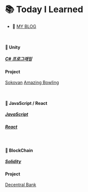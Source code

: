 # :books: Today I Learned
- :memo: [MY BLOG](https://juhuyunjjung.tistory.com/)

<br>

#### :pushpin: Unity
##### [C# 프로그래밍](https://github.com/JuRyunn/TIL_develop/tree/main/Unity)
#### Project
[Sokovan](https://github.com/JuRyunn/Sokovan)
[Amazing Bowling](https://github.com/JuRyunn/Amazing-Bowling)


<br>

#### :pushpin: JavaScript / React
##### [JavaScript](https://github.com/JuRyunn/TIL_develop/tree/main/JavaScript)
##### [React]()


<br>

#### :pushpin: BlockChain
##### [Solidity](https://github.com/JuRyunn/TIL_develop/tree/main/Solidity)
#### Project
[Decentral Bank](https://github.com/JuRyunn/DApp-StudyProject)

